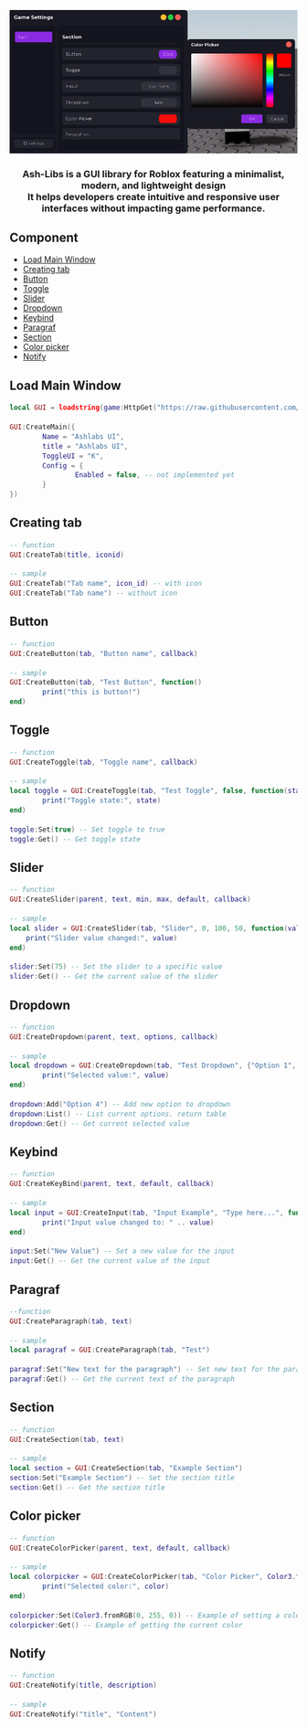 <p align="center">
    <img src="./assets/image.png" alt="Ash-Libs Logo" />
</p>

<h3 align="center">
    Ash-Libs is a GUI library for Roblox featuring a minimalist, modern, and lightweight design<br> It helps developers create intuitive and responsive user interfaces without impacting game performance.
</h3>

## Component
- [Load Main Window](#load-main-window)
- [Creating tab](#creating-tab)
- [Button](#button)
- [Toggle](#toggle)
- [Slider](#slider)
- [Dropdown](#dropdown)
- [Keybind](#keybind)
- [Paragraf](#paragraf)
- [Section](#section)
- [Color picker](#color-picker)
- [Notify](#notify)

## Load Main Window
```lua
local GUI = loadstring(game:HttpGet("https://raw.githubusercontent.com/BloodLetters/Ash-Libs/refs/heads/main/source.lua"))()

GUI:CreateMain({
        Name = "Ashlabs UI",
        title = "Ashlabs UI",
        ToggleUI = "K",
        Config = {
                Enabled = false, -- not implemented yet
        }
})
```

## Creating tab
```lua
-- function
GUI:CreateTab(title, iconid)

-- sample
GUI:CreateTab("Tab name", icon_id) -- with icon
GUI:CreateTab("Tab name") -- without icon
```

## Button
```lua
-- function
GUI:CreateButton(tab, "Button name", callback)

-- sample
GUI:CreateButton(tab, "Test Button", function()
        print("this is button!")
end)
```

## Toggle
```lua
-- function
GUI:CreateToggle(tab, "Toggle name", callback)

-- sample
local toggle = GUI:CreateToggle(tab, "Test Toggle", false, function(state)
        print("Toggle state:", state)
end)

toggle:Set(true) -- Set toggle to true
toggle:Get() -- Get toggle state
```

## Slider
```lua
-- function
GUI:CreateSlider(parent, text, min, max, default, callback)

-- sample
local slider = GUI:CreateSlider(tab, "Slider", 0, 100, 50, function(value)
    print("Slider value changed:", value)
end)

slider:Set(75) -- Set the slider to a specific value
slider:Get() -- Get the current value of the slider
```

## Dropdown
```lua
-- function
GUI:CreateDropdown(parent, text, options, callback)

-- sample
local dropdown = GUI:CreateDropdown(tab, "Test Dropdown", {"Option 1", "Option 2", "Option 3"}, function(value)
        print("Selected value:", value)
end)

dropdown:Add("Option 4") -- Add new option to dropdown
dropdown:List() -- List current options. return table
dropdown:Get() -- Get current selected value
```

## Keybind
```lua
-- function
GUI:CreateKeyBind(parent, text, default, callback)

-- sample
local input = GUI:CreateInput(tab, "Input Example", "Type here...", function(value)
        print("Input value changed to: " .. value)
end)

input:Set("New Value") -- Set a new value for the input
input:Get() -- Get the current value of the input
```

## Paragraf
```lua
--function
GUI:CreateParagraph(tab, text)

-- sample
local paragraf = GUI:CreateParagraph(tab, "Test")

paragraf:Set("New text for the paragraph") -- Set new text for the paragraph
paragraf:Get() -- Get the current text of the paragraph
```

## Section
```lua
-- function
GUI:CreateSection(tab, text)

-- sample
local section = GUI:CreateSection(tab, "Example Section")
section:Set("Example Section") -- Set the section title
section:Get() -- Get the section title
```

## Color picker
```lua
-- function
GUI:CreateColorPicker(parent, text, default, callback)

-- sample
local colorpicker = GUI:CreateColorPicker(tab, "Color Picker", Color3.fromRGB(255, 0, 0), function(color)
        print("Selected color:", color)
end)

colorpicker:Set(Color3.fromRGB(0, 255, 0)) -- Example of setting a color
colorpicker:Get() -- Example of getting the current color
```

## Notify
```lua
-- function
GUI:CreateNotify(title, description)

-- sample
GUI:CreateNotify("title", "Content")
```